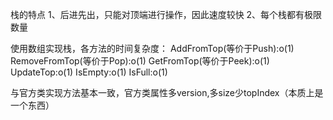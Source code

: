 栈的特点
1、后进先出，只能对顶端进行操作，因此速度较快
2、每个栈都有极限数量

使用数组实现栈，各方法的时间复杂度：
AddFromTop(等价于Push):o(1)
RemoveFromTop(等价于Pop):o(1)
GetFromTop(等价于Peek):o(1)
UpdateTop:o(1)
IsEmpty:o(1)
IsFull:o(1)

与官方类实现方法基本一致，官方类属性多version,多size少topIndex（本质上是一个东西）